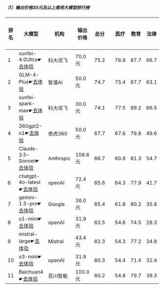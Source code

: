 ##### （1）输出价格30元及以上商用大模型排行榜
|排名|大模型|机构|输出价格|总分| |医疗|教育|法律|行政公务|心理健康|推理与数学计算|语言与指令遵从|
|---|-----|---|-------|---|-|----|---|---|------|-------|-----------|------------|
|1|xunfei-4.0Ultra☛[去体验](https://easyllm.site/static/modelcompare.html?type=proprietary)|科大讯飞|70.0元|75.2| |                    76.9|87.7|66.7|                    72.0|61.2|                    79.5|82.3|
|2|GLM-4-Plus☛[去体验](https://easyllm.site/static/modelcompare.html?type=proprietary)|智谱AI|50.0元|74.7| |                    75.4|87.7|63.1|                    76.7|59.0|                    77.2|84.1|
|3|xunfei-spark-max☛[去体验](https://easyllm.site/static/modelcompare.html?type=proprietary)|科大讯飞|30.0元|74.1| |                    77.5|89.2|66.5|                    70.4|59.0|                    76.6|79.3|
|4|360gpt2-o1☛[去体验](https://easyllm.site/static/modelcompare.html?type=proprietary)|奇虎360|50.0元|67.7| |                    67.6|79.8|49.6|                    70.5|52.0|                    77.0|77.4|
|5|Claude-3.5-Sonnet☛[去体验](https://easyllm.site/static/modelcompare.html?type=proprietary)|Anthropic|108.6元|66.7| |                    60.8|81.3|54.7|                    64.0|40.5|                    80.4|85.3|
|6|chatgpt-4o-latest☛[去体验](https://easyllm.site/static/modelcompare.html?type=proprietary)|openAI|72.4元|65.6| |                    64.3|77.9|41.7|                    64.0|49.5|                    80.7|80.8|
|7|gemini-1.5-pro☛[去体验](https://easyllm.site/static/modelcompare.html?type=proprietary)|Google|36.0元|65.4| |                    61.8|80.2|35.8|                    69.7|50.8|                    81.9|77.8|
|8|o1-mini☛[去体验](https://easyllm.site/static/modelcompare.html?type=proprietary)|openAI|31.9元|63.5| |                    54.6|74.5|28.3|                    77.1|42.5|                    85.8|81.7|
|9|mistral-large☛[去体验](https://easyllm.site/static/modelcompare.html?type=proprietary)|Mistral|43.4元|62.3| |                    54.3|77.2|34.8|                    66.5|47.1|                    78.6|77.3|
|10|o3-mini☛[去体验](https://easyllm.site/static/modelcompare.html?type=proprietary)|openAI|31.9元|60.3| |                    54.4|71.4|32.4|                    62.2|42.5|                    84.7|74.8|
|11|Baichuan4☛[去体验](https://easyllm.site/static/modelcompare.html?type=proprietary)|百川智能|100.0元|60.2| |                    54.8|79.7|39.3|                    62.0|48.5|                    59.4|77.9|
    
